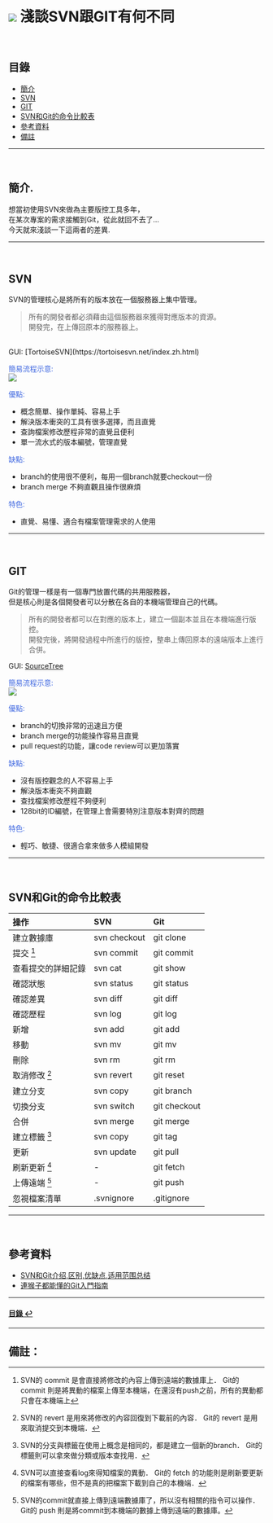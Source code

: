 # ![](https://drive.google.com/uc?id=10INx5_pkhMcYRdx_OO4rXNXxcsvPtBYq) 淺談SVN跟GIT有何不同

<br>

<!--ts-->
## 目錄
* [簡介](#簡介)
* [SVN](#SVN)
* [GIT](#GIT)
* [SVN和Git的命令比較表](#SVN和Git的命令比較表)
* [參考資料](#參考資料)
* [備註](#備註)
<!--te-->

---
<br>

## 簡介.
想當初使用SVN來做為主要版控工具多年，<br>
在某次專案的需求接觸到Git，從此就回不去了...<br>
今天就來淺談一下這兩者的差異.

---
<br>

## SVN
SVN的管理核心是將所有的版本放在一個服務器上集中管理。<br>
>所有的開發者都必須藉由這個服務器來獲得對應版本的資源。<br>
>開發完，在上傳回原本的服務器上。

<br>
GUI: [TortoiseSVN](https://tortoisesvn.net/index.zh.html)

<font color="#4169E1">簡易流程示意:</font><br>
![](https://drive.google.com/uc?id=1CN-MK3d4LO9QA3mTSwbprtYzbKYNFb6W)

<font color="#4169E1">優點:</font>
- 概念簡單、操作單純、容易上手
- 解決版本衝突的工具有很多選擇，而且直覺
- 查詢檔案修改歷程非常的直覺且便利
- 單一流水式的版本編號，管理直覺
  
<font color="#4169E1">缺點:</font>
- branch的使用很不便利，每用一個branch就要checkout一份
- branch merge 不夠直觀且操作很麻煩
  
<font color="#4169E1">特色:</font>
- 直覺、易懂、適合有檔案管理需求的人使用

---
<br>

## GIT
Git的管理一樣是有一個專門放置代碼的共用服務器，<br>
但是核心則是各個開發者可以分散在各自的本機端管理自己的代碼。<br>

>所有的開發者都可以在對應的版本上，建立一個副本並且在本機端進行版控。<br>
>開發完後，將開發過程中所進行的版控，整串上傳回原本的遠端版本上進行合併。

GUI: [SourceTree](https://www.sourcetreeapp.com/)

<font color="#4169E1">簡易流程示意:</font><br>
![](https://drive.google.com/uc?id=1sxiKtxiy05hBR1sYnPXy8k465HxkVZl2)

<font color="#4169E1">優點:</font>
- branch的切換非常的迅速且方便
- branch merge的功能操作容易且直覺
- pull request的功能，讓code review可以更加落實
  
<font color="#4169E1">缺點:</font>
- 沒有版控觀念的人不容易上手
- 解決版本衝突不夠直觀
- 查找檔案修改歷程不夠便利
- 128bit的ID編號，在管理上會需要特別注意版本對齊的問題
  
<font color="#4169E1">特色:</font>
- 輕巧、敏捷、很適合拿來做多人模組開發

---
<br>

## SVN和Git的命令比較表
| 操作               | SVN          | Git          |
| :----------------- | :----------- | :----------- |
| 建立數據庫         | svn checkout | git clone    |
| 提交 [^1]          | svn commit   | git commit   |
| 查看提交的詳細記錄 | svn cat      | git show     |
| 確認狀態           | svn status   | git status   |
| 確認差異           | svn diff     | git diff     |
| 確認歷程           | svn log      | git log      |
| 新增               | svn add      | git add      |
| 移動               | svn mv       | git mv       |
| 刪除               | svn rm       | git rm       |
| 取消修改 [^2]      | svn revert   | git reset    |
| 建立分支           | svn copy     | git branch   |
| 切換分支           | svn switch   | git checkout |
| 合併               | svn merge    | git merge    |
| 建立標籤 [^3]      | svn copy     | git tag      |
| 更新               | svn update   | git pull     |
| 刷新更新 [^4]      | -            | git fetch    |
| 上傳遠端 [^5]      | -            | git push     |
| 忽視檔案清單       | .svnignore   | .gitignore   |

---
<br>

## 參考資料
* [SVN和Git介绍,区别,优缺点,适用范围总结](https://blog.csdn.net/mine_song/article/details/70770467) <br>
* [連猴子都能懂的Git入門指南](https://backlog.com/git-tutorial/tw/) <br>
---
<!--ts-->
#### [目錄 ↩](#目錄)
<!--te-->
---
## 備註：

[^1]: SVN的 commit 是會直接將修改的內容上傳到遠端的數據庫上．
      Git的 commit 則是將異動的檔案上傳至本機端，在還沒有push之前，所有的異動都只會在本機端上       

[^2]: SVN的 revert 是用來將修改的內容回復到下載前的內容．
      Git的 revert 是用來取消提交到本機端．       

[^3]: SVN的分支與標籤在使用上概念是相同的，都是建立一個新的branch．
      Git的標籤則可以拿來做分類或版本查找用． 

[^4]: SVN可以直接查看log來得知檔案的異動．
      Git的 fetch 的功能則是刷新要更新的檔案有哪些，但不是真的把檔案下載到自己的本機端．

[^5]: SVN的commit就直接上傳到遠端數據庫了，所以沒有相關的指令可以操作．
      Git的 push 則是將commit到本機端的數據上傳到遠端的數據庫。
